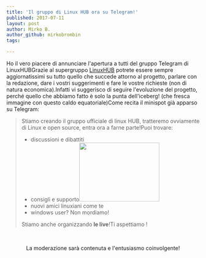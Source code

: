 ```yaml
---
title: 'Il gruppo di Linux HUB ora su Telegram!'
published: 2017-07-11
layout: post
author: Mirko B.
author_github: mirkobrombin
tags:

---
```

Ho il vero piacere di annunciare l'apertura a tutti del gruppo Telegram di LinuxHUBGrazie al supergruppo <a href="https://t.me/linuxhubgroup" target="_blank" rel="noopener noreferrer">LinuxHUB</a> potrete essere sempre aggiornatissimi su tutto quello che succede attorno al progetto, parlare con la redazione, dare i vostri suggerimenti e fare le vostre richieste (non  di natura economica).Infatti vi suggerisco di seguire l'evoluzione del progetto, perché quello che abbiamo fatto è solo la punta dell'iceberg! (che fresca immagine con questo caldo equatoriale)Come recita il minispot già apparso su Telegram:<blockquote>Stiamo creando il gruppo ufficiale di linux HUB, tratteremo ovviamente di Linux e open source, entra ora a farne parte!Puoi trovare:<ul>    <li>discussioni e dibattiti</li>    <li>consigli e supporto<img class="size-full wp-image-77 alignright size-full wp-image-36" src="https://linuxhub.it/wordpress/wp-content/uploads/2017/07/cropped-f4f82bf30cd4abcf655f096bec27bbe2.png" alt="" width="209" height="153" /></li>    <li>nuovi amici linuxiani come te</li>    <li>windows user? Non mordiamo!</li></ul>Stiamo anche organizzando<strong> le live</strong>!Ti aspettiamo !</blockquote>&nbsp;<p style="text-align: center;">La moderazione sarà contenuta e l'entusiasmo coinvolgente!</p>